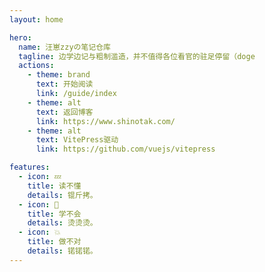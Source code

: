 ```yaml
---
layout: home

hero:
  name: 汪崽zzyの笔记仓库
  tagline: 边学边记与粗制滥造，并不值得各位看官的驻足停留（doge
  actions:
    - theme: brand
      text: 开始阅读
      link: /guide/index
    - theme: alt
      text: 返回博客
      link: https://www.shinotak.com/
    - theme: alt
      text: VitePress驱动
      link: https://github.com/vuejs/vitepress

features:
  - icon: 💤
    title: 读不懂
    details: 锟斤拷。
  - icon: 💢
    title: 学不会
    details: 烫烫烫。
  - icon: 💥
    title: 做不对
    details: 锘锘锘。
---
```

